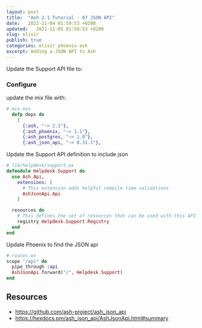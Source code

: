 ```yaml
---
layout: post
title:  "Ash 2.1 Tutorial - 07 JSON API"
date:   2022-11-04 01:59:53 +0200
updated:   2022-11-05 01:59:53 +0200
slug: elixir
publish: true
categories: elixir phoenix ash
excerpt: Adding a JSON API to Ash
---
```

Update the Support API file to:

### Configure

update the mix file with:
```elixir
# mix.exs
  defp deps do
    [
      {:ash, "~> 2.1"},
      {:ash_phoenix, "~> 1.1"},
      {:ash_postgres, "~> 1.0"},
      {:ash_json_api, "~> 0.31.1"},
```

Update the Support API definition to include json
```elixir
# lib/helpdesk/support.ex
defmodule Helpdesk.Support do
  use Ash.Api,
    extensions: [
      # This extension adds helpful compile time validations
      AshJsonApi.Api
    ]

  resources do
    # This defines the set of resources that can be used with this API
    registry Helpdesk.Support.Registry
  end
end
```

Update Phoenix to find the JSON api
```elixir
# routes.ex
scope "/api" do
  pipe_through :api
  AshJsonApi.forward("/", Helpdesk.Support)
end
```


## Resources

* https://github.com/ash-project/ash_json_api
* https://hexdocs.pm/ash_json_api/AshJsonApi.html#summary

